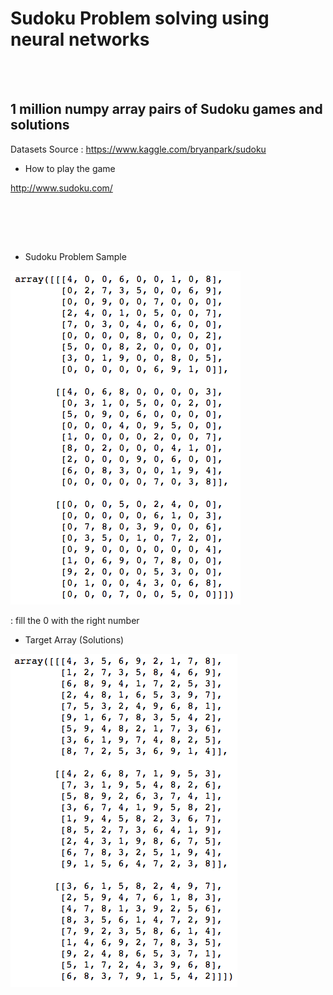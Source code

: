 Sudoku Problem solving using neural networks
============
<br><br>
## 1 million numpy array pairs of Sudoku games and solutions

Datasets Source : https://www.kaggle.com/bryanpark/sudoku


* How to play the game

http://www.sudoku.com/ 

<br>


<br><br>

* Sudoku Problem Sample

![sample image](./images/input_array.png) 

: fill the 0 with the right number 
<br>


* Target Array (Solutions) 

![Target Array](./images/target_array.png) 
